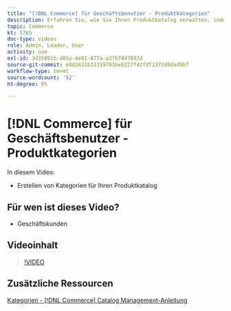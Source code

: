 ```yaml
---
title: "[!DNL Commerce] für Geschäftsbenutzer - Produktkategorien"
description: Erfahren Sie, wie Sie Ihren Produktkatalog verwalten, indem Sie Kategorien einrichten.
topic: Commerce
kt: 5765
doc-type: videos
role: Admin, Leader, User
activity: use
exl-id: 3d35891b-d85a-4e91-877a-a375f047892d
source-git-commit: e8d2631b31319701beb327f42fdf1372d9dad9b7
workflow-type: tm+mt
source-wordcount: '52'
ht-degree: 0%

---
```


# [!DNL Commerce] für Geschäftsbenutzer - Produktkategorien

In diesem Video:

- Erstellen von Kategorien für Ihren Produktkatalog

## Für wen ist dieses Video?

- Geschäftskunden

## Videoinhalt

>[!VIDEO](https://video.tv.adobe.com/v/35950?quality=12&learn=on)

## Zusätzliche Ressourcen

[Kategorien - [!DNL Commerce] Catalog Management-Anleitung](https://experienceleague.adobe.com/docs/commerce-admin/catalog/categories/categories.html)
